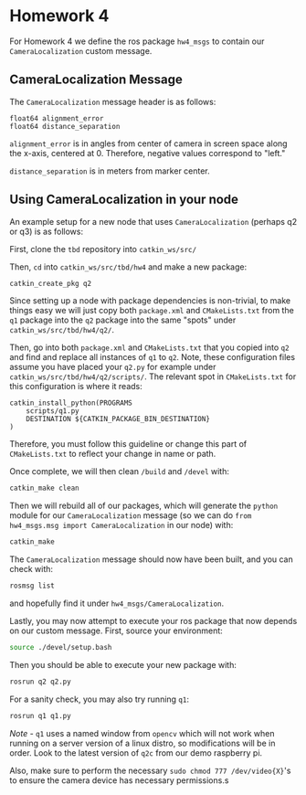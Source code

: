 # Homework 4
For Homework 4 we define the ros package `hw4_msgs` to contain our `CameraLocalization` custom message.

## CameraLocalization Message
The `CameraLocalization` message header is as follows:
```
float64 alignment_error
float64 distance_separation
```

`alignment_error` is in angles from center of camera in screen space along the x-axis, centered at 0. Therefore, negative values correspond to "left."

`distance_separation` is in meters from marker center.

## Using CameraLocalization in your node
An example setup for a new node that uses `CameraLocalization` (perhaps q2 or q3) is as follows:

First, clone the `tbd` repository into `catkin_ws/src/`

Then, `cd` into `catkin_ws/src/tbd/hw4` and make a new package:
```bash
catkin_create_pkg q2
```

Since setting up a node with package dependencies is non-trivial, to make things easy we will just copy both `package.xml` and `CMakeLists.txt` from the `q1` package into the `q2` package into the same "spots" under `catkin_ws/src/tbd/hw4/q2/`.

Then, go into both `package.xml` and `CMakeLists.txt` that you copied into `q2` and find and replace all instances of `q1` to `q2`. Note, these configuration files assume you have placed your `q2.py` for example under `catkin_ws/src/tbd/hw4/q2/scripts/`. The relevant spot in `CMakeLists.txt` for this configuration is where it reads:
```
catkin_install_python(PROGRAMS
    scripts/q1.py
    DESTINATION ${CATKIN_PACKAGE_BIN_DESTINATION}
)
```

Therefore, you must follow this guideline or change this part of `CMakeLists.txt` to reflect your change in name or path.

Once complete, we will then clean `/build` and `/devel` with:
```bash
catkin_make clean
```

Then we will rebuild all of our packages, which will generate the `python` module for our `CameraLocalization` message (so we can do `from hw4_msgs.msg import CameraLocalization` in our node) with:

```bash
catkin_make
```

The `CameraLocalization` message should now have been built, and you can check with:
```bash
rosmsg list
```
and hopefully find it under `hw4_msgs/CameraLocalization`.

Lastly, you may now attempt to execute your ros package that now depends on our custom message.
First, source your environment:
```bash
source ./devel/setup.bash
```

Then you should be able to execute your new package with:
```bash
rosrun q2 q2.py
```

For a sanity check, you may also try running `q1`:
```bash
rosrun q1 q1.py
```
*Note* - `q1` uses a named window from `opencv` which will not work when running on a server version of a linux distro, so modifications will be in order. Look to the latest version of `q2c` from our demo raspberry pi.

Also, make sure to perform the necessary `sudo chmod 777 /dev/video{X}`'s to ensure the camera device has necessary permissions.s